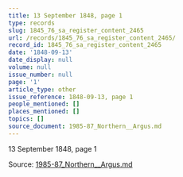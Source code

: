 ```yaml
---
title: 13 September 1848, page 1
type: records
slug: 1845_76_sa_register_content_2465
url: /records/1845_76_sa_register_content_2465/
record_id: 1845_76_sa_register_content_2465
date: '1848-09-13'
date_display: null
volume: null
issue_number: null
page: '1'
article_type: other
issue_reference: 1848-09-13, page 1
people_mentioned: []
places_mentioned: []
topics: []
source_document: 1985-87_Northern__Argus.md
---
```


13 September 1848, page 1

Source: [1985-87_Northern__Argus.md](/downloads/markdown/1985-87_Northern__Argus.md)
